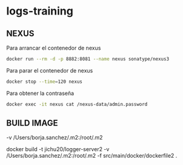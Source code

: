 # logs-training

## NEXUS

Para arrancar el contenedor de nexus

```sh
docker run --rm -d -p 8882:8081 --name nexus sonatype/nexus3
```

Para parar el contenedor de nexus

```sh
docker stop --time=120 nexus
```

Para obtener la contraseña

```sh
docker exec -it nexus cat /nexus-data/admin.password
```

## BUILD IMAGE

-v /Users/borja.sanchez/.m2:/root/.m2

docker build -t jichu20/logger-server2 -v /Users/borja.sanchez/.m2:/root/.m2 -f src/main/docker/dockerfile2 .

